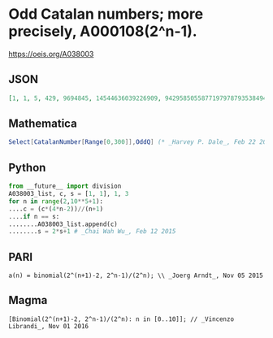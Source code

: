 # Odd Catalan numbers; more precisely, A000108\(2^n\-1\)\.
https://oeis.org/A038003
## JSON
```JSON
[1, 1, 5, 429, 9694845, 14544636039226909, 94295850558771979787935384946380125, 11311095732253345760960290897769189975961199415637572612957718759342193629]
```
## Mathematica
```Mathematica
Select[CatalanNumber[Range[0,300]],OddQ] (* _Harvey P. Dale_, Feb 22 2016 *)
```
## Python
```Python
from __future__ import division
A038003_list, c, s = [1, 1], 1, 3
for n in range(2,10**5+1):
....c = (c*(4*n-2))//(n+1)
....if n == s:
........A038003_list.append(c)
........s = 2*s+1 # _Chai Wah Wu_, Feb 12 2015
```
## PARI
```PARI
a(n) = binomial(2^(n+1)-2, 2^n-1)/(2^n); \\ _Joerg Arndt_, Nov 05 2015
```
## Magma
```Magma
[Binomial(2^(n+1)-2, 2^n-1)/(2^n): n in [0..10]]; // _Vincenzo Librandi_, Nov 01 2016
```
